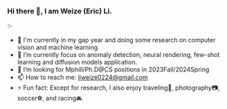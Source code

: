 ### Hi there 👋, I am Weize (Eric) Li.

✨

- 🔭 I'm currently in my gap year and doing some research on computer vision and machine learning.  
- 🌱 I’m currently focus on anomaly detection, neural rendering, few-shot learning and diffusion models application.  
- 🤔 I’m looking for Mphill/Ph.D@CS positions in 2023Fall/2024Spring  
- 📫 How to reach me: liweize0224@gmail.com  
- ⚡ Fun fact: Except for research, I also enjoy traveling🌄, photography📷, soccer⚽, and racing🚘.  
